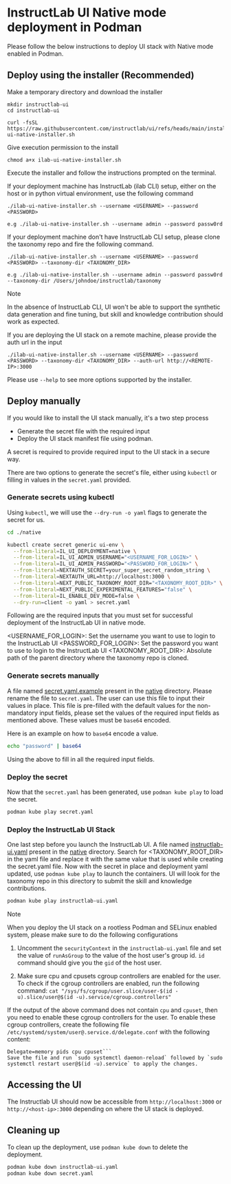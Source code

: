
# InstructLab UI Native mode deployment in Podman

Please follow the below instructions to deploy UI stack with Native mode enabled in Podman.

## Deploy using the installer (Recommended)

Make a temporary directory and download the installer

```shell
mkdir instructlab-ui
cd instructlab-ui

curl -fsSL https://raw.githubusercontent.com/instructlab/ui/refs/heads/main/installers/podman/ilab-ui-native-installer.sh
```

Give execution permission to the install

```shell
chmod a+x ilab-ui-native-installer.sh
```

Execute the installer and follow the instructions prompted on the terminal.

If your deployment machine has InstructLab (ilab CLI) setup, either on the host or in python virtual environment, use the following command

```shell
./ilab-ui-native-installer.sh --username <USERNAME> --password <PASSWORD>

e.g ./ilab-ui-native-installer.sh --username admin --password passw0rd
```

If your deployment machine don't have InstructLab CLI setup, please clone the taxonomy repo and fire the following command.

```shell
./ilab-ui-native-installer.sh --username <USERNAME> --password <PASSWORD> --taxonomy-dir <TAXONOMY_DIR>

e.g ./ilab-ui-native-installer.sh --username admin --password passw0rd --taxonomy-dir /Users/johndoe/instructlab/taxonomy
```

>[!NOTE]
> In the absence of InstructLab CLI, UI won't be able to support the synthetic data generation and fine tuning, but skill and knowledge contribution should work as expected.

If you are deploying the UI stack on a remote machine, please provide the auth url in the input

```shell
./ilab-ui-native-installer.sh --username <USERNAME> --password <PASSWORD> --taxonomy-dir <TAXONOMY_DIR> --auth-url http://<REMOTE-IP>:3000
```

Please use `--help` to see more options supported by the installer.

## Deploy manually

If you would like to install the UI stack manually, it's a two step process

- Generate the secret file with the required input
- Deploy the UI stack manifest file using podman.

A secret is required to provide required input to the UI stack in a secure way.

There are two options to generate the secret's file, either using `kubectl` or filling in values in the `secret.yaml` provided.

### Generate secrets using kubectl

Using `kubectl`, we will use the `--dry-run -o yaml` flags to generate the secret for us.

```bash
cd ./native

kubectl create secret generic ui-env \
  --from-literal=IL_UI_DEPLOYMENT=native \
  --from-literal=IL_UI_ADMIN_USERNAME="<USERNAME_FOR_LOGIN>" \
  --from-literal=IL_UI_ADMIN_PASSWORD="<PASSWORD_FOR_LOGIN>" \
  --from-literal=NEXTAUTH_SECRET=your_super_secret_random_string \
  --from-literal=NEXTAUTH_URL=http://localhost:3000 \
  --from-literal=NEXT_PUBLIC_TAXONOMY_ROOT_DIR="<TAXONOMY_ROOT_DIR>" \
  --from-literal=NEXT_PUBLIC_EXPERIMENTAL_FEATURES="false" \
  --from-literal=IL_ENABLE_DEV_MODE=false \
  --dry-run=client -o yaml > secret.yaml
```

Following are the required inputs that you must set for successful deployment of the InstructLab UI in native mode.

<USERNAME_FOR_LOGIN>: Set the username you want to use to login to the InstructLab UI
<PASSWORD_FOR_LOGIN>: Set the password you want to use to login to the InstructLab UI
<TAXONOMY_ROOT_DIR>: Absolute path of the parent directory where the taxonomy repo is cloned.

### Generate secrets manually

A file named [secret.yaml.example](secret.yaml.example) present in the [native](../native/) directory. Please rename the file to `secret.yaml`. The user can use this file to input their values in place. This file is pre-filled with the default values for the non-mandatory input fields, please set the values of the required input fields as mentioned above. These values must be `base64` encoded.

Here is an example on how to `base64` encode a value.

```bash
echo "password" | base64
```

Using the above to fill in all the required input fields.

### Deploy the secret

Now that the `secret.yaml` has been generated, use `podman kube play` to load the secret.

```bash
podman kube play secret.yaml
```

### Deploy the InstructLab UI Stack

One last step before you launch the InstructLab UI. A file named [instructlab-ui.yaml](instructlab-ui.yaml) present in the [native](../native/) directory. Search for <TAXONOMY_ROOT_DIR> in the yaml file and replace it with the same value that is used while creating the secret.yaml file. Now with the secret in place and deployment yaml updated, use `podman kube play` to launch the containers. UI will look for the taxonomy repo in this directory to submit the skill and knowledge contributions.

```bash
podman kube play instructlab-ui.yaml
```

> [!NOTE]
> When you deploy the UI stack on a rootless Podman and SELinux enabled system, please make sure to do the following configurations
>
> 1. Uncomment the `securityContext` in the `instructlab-ui.yaml` file and set the value of `runAsGroup` to the value of the host user's group id.
> `id` command should give you the `gid` of the host user.
>
> 2. Make sure cpu and cpusets cgroup controllers are enabled for the user. To check if the cgroup controllers are enabled, run the following command:
> ```cat "/sys/fs/cgroup/user.slice/user-$(id -u).slice/user@$(id -u).service/cgroup.controllers"```
>
> If the output of the above command does not contain `cpu` and `cpuset`, then you need to enable these cgroup controllers for the user. To enable these cgroup controllers, create the following file `/etc/systemd/system/user@.service.d/delegate.conf` with the following content:
>
>```[Service]
> Delegate=memory pids cpu cpuset```
> Save the file and run `sudo systemctl daemon-reload` followed by `sudo systemctl restart user@$(id -u).service` to apply the changes.

## Accessing the UI

The Instructlab UI should now be accessible from `http://localhost:3000` or `http://<host-ip>:3000` depending on where the UI stack is deployed.

## Cleaning up

To clean up the deployment, use `podman kube down` to delete the deployment.

```bash
podman kube down instructlab-ui.yaml
podman kube down secret.yaml
```
